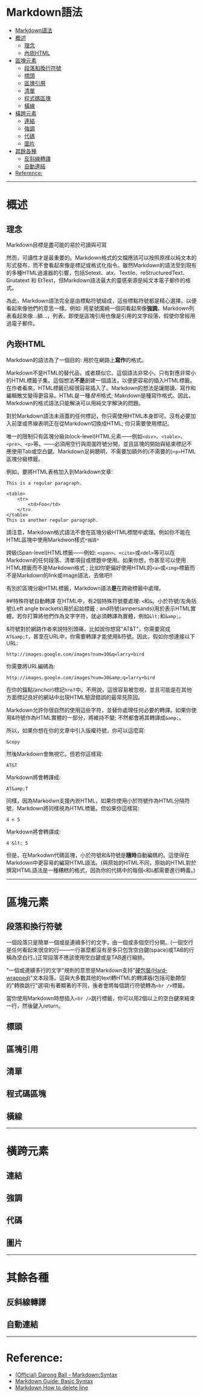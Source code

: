 Markdown語法
===

- [Markdown語法](#markdown語法)
- [概述](#概述)
  - [理念](#理念)
  - [內崁HTML](#內崁html)
- [區塊元素](#區塊元素)
  - [段落和換行符號](#段落和換行符號)
  - [標頭](#標頭)
  - [區塊引用](#區塊引用)
  - [清單](#清單)
  - [程式碼區塊](#程式碼區塊)
  - [橫線](#橫線)
- [橫跨元素](#橫跨元素)
  - [連結](#連結)
  - [強調](#強調)
  - [代碼](#代碼)
  - [圖片](#圖片)
- [其餘各種](#其餘各種)
  - [反斜線轉譯](#反斜線轉譯)
  - [自動連結](#自動連結)
- [Reference:](#reference)

---
# 概述
## 理念
Markdown目標是盡可能的易於可讀與可寫

然而，可讀性才是最重要的。Markdown格式的文檔應該可以按照原樣以純文本的形式發布，而不會看起來像是標記或格式化指令。雖然Markdown的語法受到現有的多種HTML過濾器的引響，包括Setext、atx、Textile、reStructuredText、Grutatext 和 EtText，但Markdown語法最大的靈感來源是純文本電子郵件的格式。

為此，Markdown語法完全是由標點符號組成，這些標點符號都是精心選擇，以便看起來像他們的意思一樣。例如: 用星號圍繞一個詞看起來像**強調**，Markdown列表看起來像...額...，列表。即使是區塊引用也像是引用的文字段落，假使你曾經用過電子郵件。

## 內崁HTML
Markdown的語法為了一個目的: 用於在網路上**寫作**的格式。

Markdown不是HTML的替代品，或者類似它。這個語法非常小，只有對應非常小的HTML標籤子集。這個想法**不是**創建一個語法，以便更容易的插入HTML標籤。在作者看來，HTML標籤已經很容易插入了。Markdown的想法是讓閱讀、寫作和編輯散文變得更容易。HTML是一種*發布*格式; Makrdown是種寫作格式。因此，Markdown的格式語法只能解決可以用純文字解決的問題。

對於Markdown語法未涵蓋的任何標記，你只需使用HTML本身即可。沒有必要加入前墜或界線表明正在從Markdown切換成HTML; 你只需要使用標記。

唯一的限制只有區塊分級(block-level)HTML元素——例如`<div>`、`<table>`、`<pre>`、`<p>`等。——必須用空行與周圍符號分開，並且區塊的開始與結束標記不應使用Tab或空白鍵。Markdown足夠聰明，不需要加額外的(不需要的)`<p>`HTML區塊分級標籤。

例如，要將HTML表格加入到Markdown文章:

    This is a regular paragraph.

    <table>
        <tr>
            <td>Foo</td>
        </tr>
    </table>
    This is another regular paragraph.

請注意，Markdown格式語法不會在區塊分級HTML標間中處理。例如你不能在HTML區塊中使用Markdwon樣式`*強調*`

跨級(Span-level)HTML標籤——例如: `<span>`、`<cite>`或`<del>`等可以在Markdown的任何段落、清單項目或標題中使用。如果你想，你甚至可以使用HTML標籤而不是Markdown格式 ; 比如你更偏好使用HTML的`<a>`或`<img>`標籤而不是Markdown的link或image語法，去做吧!!

有別於區塊分級HTML標籤，Markdown語法**是**在跨級標籤中處理。

##特殊符號自動轉譯
在HTML中，有2個特殊符號要處理: `<`和`&`。小於符號/左角括號(Left angle brackets)用於起始標籤 ; and符號(ampersands)用於表示HTML實體。若你打算將他們作為文字字符，就必須轉譯為實體，例如`&lt;`和`&amp;`。

&符號對於網路作者來說特別頭痛，比如說你想寫"AT&T"，你需要寫成`AT&amp;T`，甚至在URL中，你需要轉譯才能使用&符號。因此，假如你想連接以下URL:
```
http://images.google.com/images?num=30&q=larry+bird
```
你需要將URL編碼為:
```
http://images.google.com/images?num=30&amp;q=larry+bird
```
在你的錨點(anchor)標記`href`中。不用說，這很容易被忽視，並且可能是在其他方面標記良好的網站中出現HTML驗證錯誤的最常見原因。

Markdown允許你很自然的使用這些字符，並替你處理任何必要的轉譯。如果你使用&符號作為HTML實體的一部分，將維持不變; 不然都會將其轉譯成`&amp;`。

所以，如果你想在你的文章中引入版權符號，你可以這麼寫:
```
&copy
```
然後Markdown會無視它。但若你這樣寫:
```
AT&T
```
Markdown將會轉譯成:
```
AT&amp;T
```
同樣，因為Markodwn支援內崁HTML，如果你使用小於符號作為HTML分隔符號，Markdown將同樣視為HTML標籤。但如果你這樣寫:
```
4 < 5
```
Markdown將會轉譯成:
```
4 &lt; 5
```
但是，在Markodwn代碼區塊，小於符號和&符號是**隨時**自動編碼的。這使得在Markdown中更容易的編寫HTML語法。(與原始的HTML不同，原始的HTML對於撰寫HTML語法是一種糟糕的格式，因為你的代碼中的每個`<`和`&`都需要進行轉義。)

* * *

# 區塊元素

## 段落和換行符號
一個段落只是簡單一個或是連續多行的文字，由一個或多個空行分開。(一個空行是任何看起來很空的行——一行甚麼都沒有至多只包含空白鍵(space)或TAB的行稱為空白行。)正常段落不應該使用空白鍵或是TAB進行縮排。

"一個或連續多行的文字"規則的意思是Markdown支持"[硬包裝(Hard-wrapped)](https://stackoverflow.com/questions/319925/difference-between-hard-wrap-and-soft-wrap)"文本段落。這與大多數其他的text轉HTML的轉譯器(包括可動類型的"轉換跳行"選項)有著顯著的不同，後者會將每個跳行符號轉為`<br />`標籤。

當你使用Markdown時想插入`<br />`跳行標籤，你可以用2個以上的空白鍵來結束一行，然後鍵入return。



## 標頭

## 區塊引用

## 清單

## 程式碼區塊

## 橫線

---

# 橫跨元素

## 連結

## 強調

## 代碼

## 圖片

---

# 其餘各種

## 反斜線轉譯

## 自動連結

---

# Reference:
 - [(Official) Darong Ball - Markdown:Syntax](https://daringfireball.net/projects/markdown/syntax)
 - [Markdown Guide: Basic Syntax](https://www.markdownguide.org/basic-syntax/)
 - [Markdown How to delete line](https://webapps.stackexchange.com/questions/14986/strikethrough-with-github-markdown)